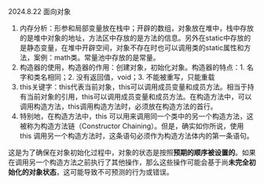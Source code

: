 2024.8.22
面向对象
1. 内存分析：形参和局部变量放在栈中；开辟的数组，对象放在堆中，栈中存放的是堆中对象的地址，方法区中存放的是方法的信息。另外在static中存放的是静态变量，在堆中开辟空间，对象不存在时也可以调用类的static属性和方法，案例：math类。常量池中存放的是常量。
2. 构造器的使用，构造器的作用：创建对象，初始化对象。构造器的特点：1. 名字和类名相同；2. 没有返回值，void；3. 不能被重写，只能重载
3. this关键字：this代表当前对象，this可以调用成员变量和成员方法。相当于持有当前对象的引用，this可以调用成员变量和成员方法。在构造方法中，可以调用构造方法，this调用构造方法时，必须放在构造方法的首行。
4. 特别地，在构造方法中，this 可以用来调用同一个类中的另一个构造方法，这被称为构造方法链（Constructor Chaining）。但是，确实如你所说，使用 this 调用另一个构造方法时，这条语句必须作为构造方法体内的第一条语句。

这是为了确保在对象初始化过程中，对象的状态是按照**预期的顺序被设置的**。如果在调用另一个构造方法之前执行了其他操作，那么这些操作可能会基于尚**未完全初始化的对象状态**，这可能导致不可预测的行为或错误。